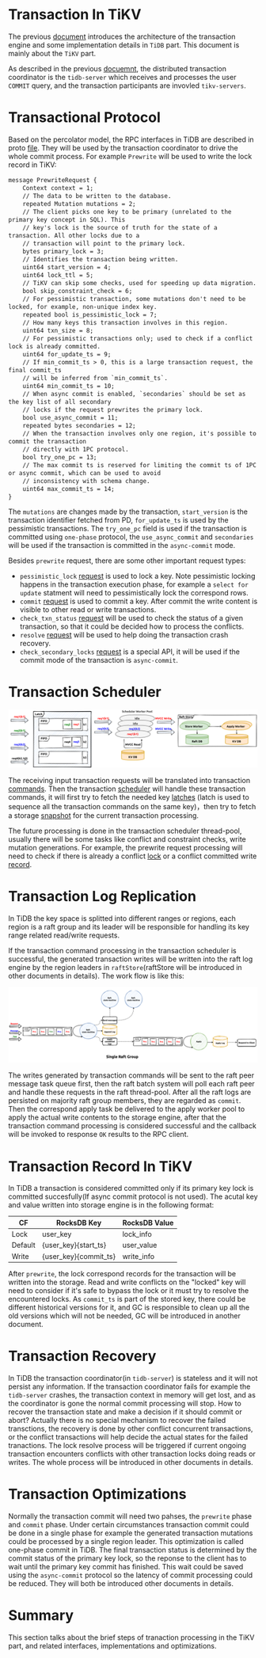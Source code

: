 # Transaction In TiKV

The previous [document](./transaction.md) introduces the architecture of the transaction engine and some implementation details in `TiDB` part. This document is mainly about the `TiKV` part.

As described in the previous [docuemnt](./transaction.md), the distributed transaction coordinator is the `tidb-server` which receives and processes the user `COMMIT` query, and the transaction participants are invovled `tikv-servers`.

# Transactional Protocol

Based on the percolator model, the RPC interfaces in TiDB are described in proto [file](https://github.com/pingcap/kvproto/blob/0f5764a128ad77ccf0a5b0ce0d6e2bfa50a108ce/proto/kvrpcpb.proto#L77). They will be used by the transaction coordinator to drive the whole commit process. For example `Prewrite` will be used to write the lock record in TiKV:
```
message PrewriteRequest {
    Context context = 1;
    // The data to be written to the database.
    repeated Mutation mutations = 2;
    // The client picks one key to be primary (unrelated to the primary key concept in SQL). This
    // key's lock is the source of truth for the state of a transaction. All other locks due to a
    // transaction will point to the primary lock.
    bytes primary_lock = 3;
    // Identifies the transaction being written.
    uint64 start_version = 4;
    uint64 lock_ttl = 5;
    // TiKV can skip some checks, used for speeding up data migration.
    bool skip_constraint_check = 6;
    // For pessimistic transaction, some mutations don't need to be locked, for example, non-unique index key.
    repeated bool is_pessimistic_lock = 7;
    // How many keys this transaction involves in this region.
    uint64 txn_size = 8;
    // For pessimistic transactions only; used to check if a conflict lock is already committed.
    uint64 for_update_ts = 9;
    // If min_commit_ts > 0, this is a large transaction request, the final commit_ts
    // will be inferred from `min_commit_ts`.
    uint64 min_commit_ts = 10;
    // When async commit is enabled, `secondaries` should be set as the key list of all secondary
    // locks if the request prewrites the primary lock.
    bool use_async_commit = 11;
    repeated bytes secondaries = 12;
    // When the transaction involves only one region, it's possible to commit the transaction
    // directly with 1PC protocol.
    bool try_one_pc = 13;
    // The max commit ts is reserved for limiting the commit ts of 1PC or async commit, which can be used to avoid
    // inconsistency with schema change.
    uint64 max_commit_ts = 14;
}
```

The `mutations` are changes made by the transaction, `start_version` is the transaction identifier fetched from PD, `for_update_ts` is used by the pessimistic transactions. The `try_one_pc` field is used if the transaction is committed using `one-phase` protocol, the `use_async_commit` and `secondaries` will be used if the transaction is committed in the `async-commit` mode.

Besides `prewrite` request, there are some other important request types:
- `pessimistic_lock` [request](https://github.com/pingcap/kvproto/blob/0f5764a128ad77ccf0a5b0ce0d6e2bfa50a108ce/proto/kvrpcpb.proto#L125) is used to lock a key. Note pessimistic locking happens in the transaction execution phase, for example a `select for update` statment will need to pessimistically lock the correspond rows.
- `commit` [request](https://github.com/pingcap/kvproto/blob/0f5764a128ad77ccf0a5b0ce0d6e2bfa50a108ce/proto/kvrpcpb.proto#L268) is used to commit a key. After commit the write content is visible to other read or write transactions.
- `check_txn_status` [request](https://github.com/pingcap/kvproto/blob/master/proto/kvrpcpb.proto#L206) will be used to check the status of a given transaction, so that it could be decided how to process the conflicts.
- `resolve` [request](https://github.com/pingcap/kvproto/blob/0f5764a128ad77ccf0a5b0ce0d6e2bfa50a108ce/proto/kvrpcpb.proto#L374) will be used to help doing the transaction crash recovery.
- `check_secondary_locks` [request](https://github.com/pingcap/kvproto/blob/master/proto/kvrpcpb.proto#L247) is a special API, it will be used if the commit mode of the transaction is `async-commit`.

# Transaction Scheduler

![transaction-scheduler](../img/transaction_scheduler.png)

The receiving input transaction requests will be translated into transaction [commands](https://github.com/tikv/tikv/blob/6be3893f7f787b04bf34d99d1369092404ab5cfc/src/storage/txn/commands/mod.rs#L114). Then the transaction [scheduler](https://github.com/tikv/tikv/blob/6be3893f7f787b04bf34d99d1369092404ab5cfc/src/storage/txn/scheduler.rs#L286) will handle these transaction commands, it will first try to fetch the needed key [latches](https://github.com/tikv/tikv/blob/6be3893f7f787b04bf34d99d1369092404ab5cfc/src/storage/txn/latch.rs#L22) (latch is used to sequence all the transaction commands on the same key)，then try to fetch a storage [snapshot](https://github.com/tikv/tikv/blob/6be3893f7f787b04bf34d99d1369092404ab5cfc/components/tikv_kv/src/lib.rs#L191) for the current transaction processing.

The future processing is done in the transaction scheduler thread-pool, usually there will be some tasks like conflict and constraint checks, write mutation generations. For example, the prewrite request processing will need to check if there is already a conflict [lock](https://github.com/tikv/tikv/blob/6be3893f7f787b04bf34d99d1369092404ab5cfc/src/storage/txn/actions/prewrite.rs#L45) or a conflict committed write [record](https://github.com/tikv/tikv/blob/6be3893f7f787b04bf34d99d1369092404ab5cfc/src/storage/txn/actions/prewrite.rs#L59).

# Transaction Log Replication

In TiDB the key space is splitted into different ranges or regions, each region is a raft group and its leader will be responsible for handling its key range related read/write requests. 

If the transaction command processing in the transaction scheduler is successful, the generated transaction writes will be written into the raft log engine by the region leaders in `raftStore`(raftStore will be introduced in other documents in details). The work flow is like this:

![raftStore](../img/raftStore.png)

The writes generated by transaction commands will be sent to the raft peer message task queue first, then the raft batch system will poll each raft peer and handle these requests in the raft thread-pool. After all the raft logs are persisted on majority raft group members, they are regarded as `commit`. Then the correspond apply task be delivered to the apply worker pool to apply the actual write contents to the storage engine, after that the transaction command processing is considered successful and the callback will be invoked to response `OK` results to the RPC client.


# Transaction Record In TiKV

In TiDB a transaction is considered committed only if its primary key lock is committed succesfully(If async commit protocol is not used). The acutal key and value written into storage engine is in the following format:


| CF	| RocksDB Key |	RocksDB Value |
| ---   | --- | --- |
|Lock	 |user_key	 | lock_info |
|Default |{user_key}{start_ts}	| user_value |
|Write	 |{user_key}{commit_ts}	| write_info |

After `prewrite`, the lock correspond records for the transaction will be written into the storage. Read and write conflicts on the "locked" key will need to consider if it's safe to bypass the lock or it must try to resolve the encountered locks. As `commit_ts` is part of the stored key, there could be different historical versions for it, and GC is responsible to clean up all the old versions which will not be needed, GC will be introduced in another document.

# Transaction Recovery

In TiDB the transaction coordinator(in `tidb-server`) is stateless and it will not persist any information. If the transaction coordinator fails for example the `tidb-server` crashes, the transaction context in memory will get lost, and as the coordinator is gone the normal commit processing will stop. How to recover the transaction state and make a decision if it should commit or abort? Actually there is no special mechanism to recover the failed transctions, the recovery is done by other conflict concurrent transactions, or the conflict transactions will help decide the actual states for the failed tranactions. The lock resolve process will be triggered if current ongoing transaction encounters conflicts with other transaction locks doing reads or writes. The whole process will be introduced in other documents in details.

# Transaction Optimizations

Normally the transaction commit will need two pahses, the `prewrite` phase and `commit` phase. Under certain circumstances transaction commit could be done in a single phase for example the generated transaction mutations could be processed by a single region leader. This optimization is called one-phase commit in TiDB. The final transaction status is determined by the commit status of the primary key lock, so the reponse to the client has to wait until the primary key commit has finished. This wait could be saved using the `async-commit` protocol so the latency of commit processing could be reduced. They will both be introduced other documents in details.

# Summary

This section talks about the brief steps of tranaction processing in the TiKV part, and related interfaces, implementations and optimizations.
